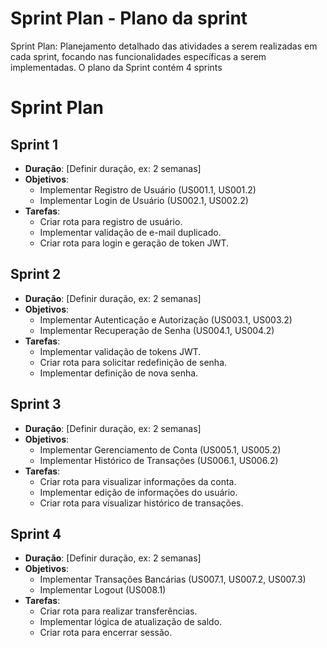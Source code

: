 # Sprint Plan - Plano da sprint

Sprint Plan: Planejamento detalhado das atividades a serem realizadas em cada sprint, focando nas funcionalidades específicas a serem implementadas.
O plano da Sprint contém 4 sprints

# Sprint Plan

## Sprint 1

-   **Duração**: [Definir duração, ex: 2 semanas]
-   **Objetivos**:
    -   Implementar Registro de Usuário (US001.1, US001.2)
    -   Implementar Login de Usuário (US002.1, US002.2)
-   **Tarefas**:
    -   Criar rota para registro de usuário.
    -   Implementar validação de e-mail duplicado.
    -   Criar rota para login e geração de token JWT.

## Sprint 2

-   **Duração**: [Definir duração, ex: 2 semanas]
-   **Objetivos**:
    -   Implementar Autenticação e Autorização (US003.1, US003.2)
    -   Implementar Recuperação de Senha (US004.1, US004.2)
-   **Tarefas**:
    -   Implementar validação de tokens JWT.
    -   Criar rota para solicitar redefinição de senha.
    -   Implementar definição de nova senha.

## Sprint 3

-   **Duração**: [Definir duração, ex: 2 semanas]
-   **Objetivos**:
    -   Implementar Gerenciamento de Conta (US005.1, US005.2)
    -   Implementar Histórico de Transações (US006.1, US006.2)
-   **Tarefas**:
    -   Criar rota para visualizar informações da conta.
    -   Implementar edição de informações do usuário.
    -   Criar rota para visualizar histórico de transações.

## Sprint 4

-   **Duração**: [Definir duração, ex: 2 semanas]
-   **Objetivos**:
    -   Implementar Transações Bancárias (US007.1, US007.2, US007.3)
    -   Implementar Logout (US008.1)
-   **Tarefas**:
    -   Criar rota para realizar transferências.
    -   Implementar lógica de atualização de saldo.
    -   Criar rota para encerrar sessão.
